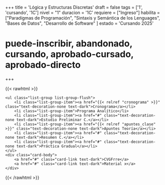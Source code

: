 +++
title = 'Lógica y Estructuras Discretas'
draft = false
tags = ['1', 'cursando', '1C']
nivel = "1"
duracion = '1C'
requiere = ["Ingreso"]
habilita = ["Paradígmas de Programación", "Sintaxis y Semántica de los Lenguages", "Bases de Datos", "Desarrollo de Software" ]
estado = 'Cursando 2025'
# puede-inscribir, abandonado, cursando, aprobado-cursado, aprobado-directo
+++

{{< rawhtml >}}

    <ul class="list-group list-group-flush">
        <li class="list-group-item"><a href="{{< relref "cronograma" >}}" class="text-decoration-none text-dark">Cronograma</a></li>
        <li class="list-group-item">Programa Analítico</li>
        <li class="list-group-item"><a href="#" class="text-decoration-none text-dark">Estudio Preliminar C.</a></li>
        <li class="list-group-item"><a href="{{< relref "apuntes_clase" >}}" class="text-decoration-none text-dark">Apuntes Teoría</a></li>
        <li class="list-group-item"><a href="#" class="text-decoration-none text-dark">Resumen C.</a></li>
        <li class="list-group-item"><a href="#" class="text-decoration-none text-dark">Práctica Gradual</a></li>
    </ul>
    <div class="card-body">
        <a href="#" class="card-link text-dark">CVGFrre</a>
        <a href="#" class="card-link text-dark">Material x</a>
    </div>

{{< /rawhtml >}}